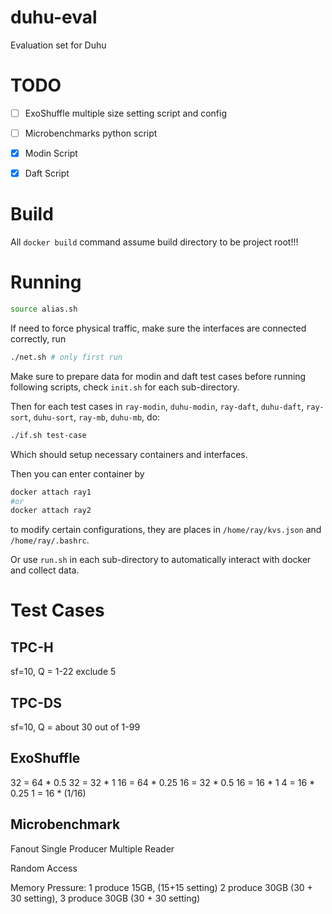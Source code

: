 # duhu-eval

Evaluation set for Duhu

# TODO

- [ ] ExoShuffle multiple size setting script and config

- [ ] Microbenchmarks python script

- [x] Modin Script

- [x] Daft Script

# Build

All `docker build` command assume build directory to be project root!!!



# Running

```bash
source alias.sh
```

If need to force physical traffic, make sure the interfaces are connected correctly, run

```bash
./net.sh # only first run
```

Make sure to prepare data for modin and daft test cases before running following scripts, check `init.sh` for each sub-directory.

Then for each test cases in `ray-modin`, `duhu-modin`, `ray-daft`, `duhu-daft`, `ray-sort`, `duhu-sort`, `ray-mb`, `duhu-mb`, do:

```bash
./if.sh test-case
```

Which should setup necessary containers and interfaces.

Then you can enter container by

```bash
docker attach ray1
#or
docker attach ray2
```

to modify certain configurations, they are places in `/home/ray/kvs.json` and `/home/ray/.bashrc`.

Or use `run.sh` in each sub-directory to automatically interact with docker and collect data.

# Test Cases

## TPC-H

sf=10, Q = 1-22 exclude 5

## TPC-DS

sf=10, Q = about 30 out of 1-99 

## ExoShuffle

32 = 64 * 0.5
32 = 32 * 1
16 = 64 * 0.25
16 = 32 * 0.5
16 = 16 * 1
4  = 16 * 0.25
1  = 16 * (1/16)

## Microbenchmark

Fanout Single Producer Multiple Reader

Random Access

Memory Pressure: 1 produce 15GB, (15+15 setting) 2 produce 30GB (30 + 30 setting), 3 produce 30GB (30 + 30 setting) 